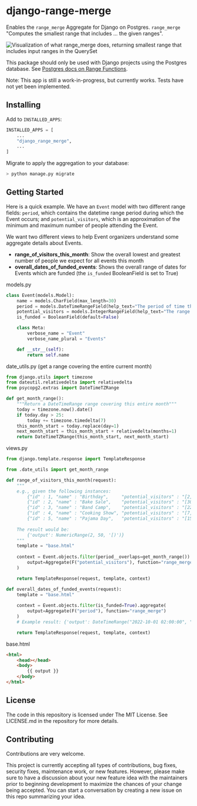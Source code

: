 # django-range-merge

Enables the `range_merge` Aggregate for Django on Postgres. `range_merge` "Computes the smallest range that includes ... the given ranges".

![Visualization of what range_merge does, returning smallest range that includes input ranges in the QuerySet](https://raw.githubusercontent.com/jacklinke/django-range-merge/main/media/range_merge.png)

This package should only be used with Django projects using the Postgres database. See [Postgres docs on Range Functions](https://www.postgresql.org/docs/14/functions-range.html#RANGE-FUNCTIONS-TABLE).

Note: This app is still a work-in-progress, but currently works. Tests have not yet been implemented.


## Installing

Add to `INSTALLED_APPS`:

```python
INSTALLED_APPS = [
    ...
    "django_range_merge",
    ...
]
```

Migrate to apply the aggregation to your database:

```bash
> python manage.py migrate
````

## Getting Started

Here is a quick example. We have an `Event` model with two different range fields: `period`, which contains the datetime range period during which the Event occurs; and `potential_visitors`, which is an approximation of the minimum and maximum number of people attending the Event.

We want two different views to help Event organizers understand some aggregate details about Events.

- **range_of_visitors_this_month**: Show the overall lowest and greatest number of people we expect for all events this month
- **overall_dates_of_funded_events**: Shows the overall range of dates for Events which are funded (the `is_funded` BooleanField is set to True)

models.py

```python
class Event(models.Model):
    name = models.CharField(max_length=30)
    period = models.DateTimeRangeField(help_text="The period of time this event covers")
    potential_visitors = models.IntegerRangeField(help_text="The range of visitors expected at this event")
    is_funded = BooleanField(default=False)

    class Meta:
        verbose_name = "Event"
        verbose_name_plural = "Events"

    def __str__(self):
        return self.name

```

date_utils.py (get a range covering the entire current month)

```python
from django.utils import timezone
from dateutil.relativedelta import relativedelta
from psycopg2.extras import DateTimeTZRange

def get_month_range():
    """Return a DateTimeRange range covering this entire month"""
    today = timezone.now().date()
    if today.day > 25:
        today += timezone.timedelta(7)
    this_month_start = today.replace(day=1)
    next_month_start = this_month_start + relativedelta(months=1)
    return DateTimeTZRange(this_month_start, next_month_start)
```

views.py

```python
from django.template.response import TemplateResponse

from .date_utils import get_month_range

def range_of_visitors_this_month(request):
    """
    e.g., given the following instances: 
        {"id" : 1, "name" : "Birthday",     "potential_visitors" : "[2, 3)", ...}
        {"id" : 2, "name" : "Bake Sale",    "potential_visitors" : "[30, 50)", ...}
        {"id" : 3, "name" : "Band Camp",    "potential_visitors" : "[22, 28)", ...}
        {"id" : 4, "name" : "Cooking Show", "potential_visitors" : "[7, 20)", ...}
        {"id" : 5, "name" : "Pajama Day",   "potential_visitors" : "[15, 30)", ...}
    
    The result would be:
        {'output': NumericRange(2, 50, '[)')}
    """
    template = "base.html"
    
    context = Event.objects.filter(period__overlaps=get_month_range()).aggregate(
        output=Aggregate(F("potential_visitors"), function="range_merge")
    )

    return TemplateResponse(request, template, context)

def overall_dates_of_funded_events(request):
    template = "base.html"
    
    context = Event.objects.filter(is_funded=True).aggregate(
        output=Aggregate(F("period"), function="range_merge")
    )
    # Example result: {'output': DateTimeRange("2022-10-01 02:00:00", "2022-12-07 12:00:00", '[)')}

    return TemplateResponse(request, template, context)

```

base.html

```html
<html>
    <head></head>
    <body>
        {{ output }}
    </body>
</html>
```

## License

The code in this repository is licensed under The MIT License. See LICENSE.md in the repository for more details.


## Contributing

Contributions are very welcome.

This project is currently accepting all types of contributions, bug fixes,
security fixes, maintenance work, or new features.  However, please make sure
to have a discussion about your new feature idea with the maintainers prior to
beginning development to maximize the chances of your change being accepted.
You can start a conversation by creating a new issue on this repo summarizing
your idea.
